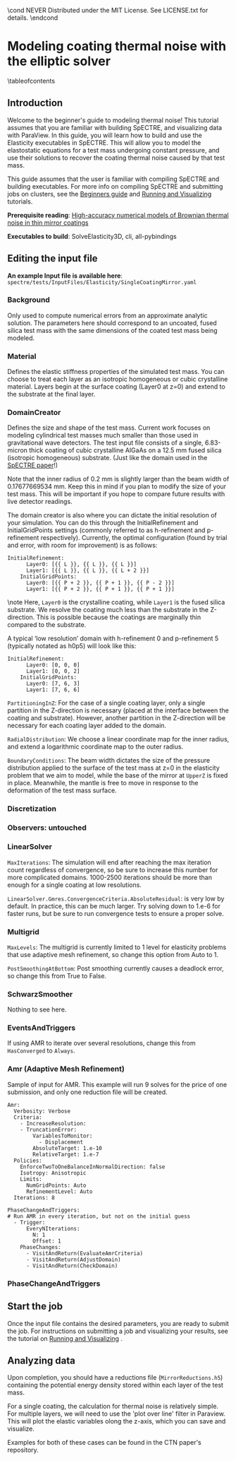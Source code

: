 \cond NEVER
Distributed under the MIT License.
See LICENSE.txt for details.
\endcond
# Modeling coating thermal noise with the elliptic solver

\tableofcontents

## Introduction
Welcome to the beginner's guide to modeling thermal noise! This tutorial
assumes that you are familiar with building SpECTRE, and visualizing data with
ParaView. In this guide, you will learn how to build and use the Elasticity
executables in SpECTRE. This will allow you to model the elastostatic equations
for a test mass undergoing constant pressure, and use their solutions to
recover the coating thermal noise caused by that test mass.

This guide assumes that the user is familiar with compiling SpECTRE and
building executables. For more info on compiling SpECTRE and submitting jobs
on clusters, see the
[Beginners guide](https://spectre-code.org/beginners_guide.html) and
[Running and Visualizing](https://spectre-code.org/tutorial_visualization.html)
tutorials.

<!--- (when to use href vs []?) -->
**Prerequisite reading**:
<a
href="https://arxiv.org/abs/2111.06893">
High-accuracy numerical models of Brownian thermal noise in thin mirror
coatings
</a>

**Executables to build**: SolveElasticity3D, cli, all-pybindings

## Editing the input file
**An example Input file is available here**:
`spectre/tests/InputFiles/Elasticity/SingleCoatingMirror.yaml`

### **Background**
Only used to compute numerical errors from an approximate analytic solution.
The parameters here should correspond to an uncoated, fused silica test mass
with the same dimensions of the coated test mass being modeled.

### **Material**
Defines the elastic stiffness properties of the simulated test mass. You can
choose to treat each layer as an isotropic homogeneous or cubic crystalline
material. Layers begin at the surface coating (Layer0 at z=0) and extend to the
substrate at the final layer.

### **DomainCreator**
Defines the size and shape of the test mass. Current work focuses on modeling
cylindrical test masses much smaller than those used in gravitational wave
detectors. The test input file consists of a single, 6.83-micron thick coating
of cubic crystalline AlGaAs on a 12.5 mm fused silica (isotropic homogeneous)
substrate. (Just like the domain used in the
[SpECTRE paper](https://arxiv.org/pdf/2111.06893)!)

Note that the inner radius of 0.2 mm is slightly larger than the beam width of
0.17677669534 mm. Keep this in mind if you plan to modify the size of your test
mass. This will be important if you hope to compare future results with live
detector readings.

The domain creator is also where you can dictate the initial resolution of your
simulation. You can do this through the InitialRefinement and InitialGridPoints
settings (commonly referred to as h-refinement and p-refinement respectively).
Currently, the optimal configuration (found by trial and error, with room for
improvement) is as follows:

```
InitialRefinement:
      Layer0: [{{ L }}, {{ L }}, {{ L }}]
      Layer1: [{{ L }}, {{ L }}, {{ L + 2 }}]
    InitialGridPoints:
      Layer0: [{{ P + 2 }}, {{ P + 1 }}, {{ P - 2 }}]
      Layer1: [{{ P + 2 }}, {{ P + 1 }}, {{ P + 1 }}]
```
\note Here, `Layer0` is the crystalline coating, while `Layer1` is the fused
silica substrate. We resolve the coating much less than the substrate in the
Z-direction. This is possible because the coatings are marginally thin compared
to the substrate.

A typical ‘low resolution’ domain with h-refinement 0 and p-refinement 5
(typically notated as h0p5) will look like this:

```
InitialRefinement:
      Layer0: [0, 0, 0]
      Layer1: [0, 0, 2]
    InitialGridPoints:
      Layer0: [7, 6, 3]
      Layer1: [7, 6, 6]
```

`PartitioningInZ`: For the case of a single coating layer, only a single
partition in the Z-direction is necessary (placed at the interface between the
coating and substrate). However, another partition in the Z-direction will be
necessary for each coating layer added to the domain.

`RadialDistribution`: We choose a linear coordinate map for the inner radius,
and extend a logarithmic coordinate map to the outer radius.

`BoundaryConditions`: The beam width dictates the size of the pressure
distribution applied to the surface of the test mass at z=0 in the elasticity
problem that we aim to model, while the base of the mirror at `UpperZ` is fixed
in place. Meanwhile, the mantle is free to move in response to the deformation
of the test mass surface.

### **Discretization**
<!--- (Explain PenaltyParameter?) -->

### Observers: untouched

### LinearSolver
`MaxIterations`: The simulation will end after reaching the max iteration count
regardless of convergence, so be sure to increase this number for more
complicated domains. 1000-2500 iterations should be more than enough for a
single coating at low resolutions.

`LinearSolver.Gmres.ConvergenceCriteria.AbsoluteResidual`: is very low by
default. In practice, this can be much larger. Try solving down to 1.e-6 for
faster runs, but be sure to run convergence tests to ensure a proper solve.

### Multigrid
`MaxLevels`: The multigrid is currently limited to 1 level for elasticity
problems that use adaptive mesh refinement, so change this option from Auto to
1.

`PostSmoothingAtBottom`: Post smoothing currently causes a deadlock error, so
change this from True to False.

### SchwarzSmoother
Nothing to see here.

### EventsAndTriggers
If using AMR to iterate over several resolutions, change this from
`HasConverged` to `Always`.

### Amr (Adaptive Mesh Refinement)
<!--- (Might include instruction for running a convergence test with one job
submission via AMR criteria) -->
Sample of input for AMR. This example will run 9 solves for the price of one
submission, and only one reduction file will be created.
```
Amr:
  Verbosity: Verbose
  Criteria:
    - IncreaseResolution:
    - TruncationError:
        VariablesToMonitor:
          - Displacement
        AbsoluteTarget: 1.e-10
        RelativeTarget: 1.e-7
  Policies:
    EnforceTwoToOneBalanceInNormalDirection: false
    Isotropy: Anisotropic
    Limits:
      NumGridPoints: Auto
      RefinementLevel: Auto
  Iterations: 8

PhaseChangeAndTriggers:
# Run AMR in every iteration, but not on the initial guess
  - Trigger:
      EveryNIterations:
        N: 1
        Offset: 1
    PhaseChanges:
      - VisitAndReturn(EvaluateAmrCriteria)
      - VisitAndReturn(AdjustDomain)
      - VisitAndReturn(CheckDomain)
```
### PhaseChangeAndTriggers

## Start the job
Once the input file contains the desired parameters, you are ready to submit
the job. For instructions on submitting a job and visualizing your results, see
the tutorial on
[Running and Visualizing](https://spectre-code.org/tutorial_visualization.html)
.

## Analyzing data

<!---  (If AMR/convergence test instructions are included, might want to add
instructions for reproducing paper plots... or just point to the paper repo?)
-->

Upon completion, you should have a reductions file (`MirrorReductions.h5`)
containing the potential energy density stored within each layer of the test
mass.

For a single coating, the calculation for thermal noise is relatively simple.
For multiple layers, we will need to use the 'plot over line' filter in
Paraview. This will plot the elastic variables olong the z-axis, which you can
save and visualize.

Examples for both of these cases can be found in the CTN paper's repository.
<!--- CTN calculation is fairly straightforward since potential energy is given
for each layer. The user just needs to find accurate values for each material's
loss angle, and calculate a sum of the noise from every layer -->
